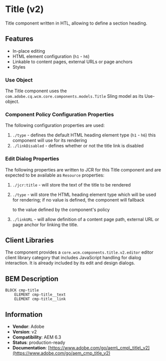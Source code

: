# Title \(v2\)

Title component written in HTL, allowing to define a section heading.

## Features

* In-place editing
* HTML element configuration \(`h1` - `h6`\)
* Linkable to content pages, external URLs or page anchors
* Styles

### Use Object

The Title component uses the `com.adobe.cq.wcm.core.components.models.Title` Sling model as its Use-object.

### Component Policy Configuration Properties

The following configuration properties are used:

1. `./type` - defines the default HTML heading element type \(`h1` - `h6`\) this component will use for its rendering
2. `./linkDisabled` - defines whether or not the title link is disabled

### Edit Dialog Properties

The following properties are written to JCR for this Title component and are expected to be available as `Resource` properties:

1. `./jcr:title` - will store the text of the title to be rendered
2. `./type` - will store the HTML heading element type which will be used for rendering; if no value is defined, the component will fallback

   to the value defined by the component's policy

3. `./linkURL` - will allow definition of a content page path, external URL or page anchor for linking the title.

## Client Libraries

The component provides a `core.wcm.components.title.v2.editor` editor client library category that includes JavaScript handling for dialog interaction. It is already included by its edit and design dialogs.

## BEM Description

```text
BLOCK cmp-title
    ELEMENT cmp-title__text
    ELEMENT cmp-title__link
```

## Information

* **Vendor**: Adobe
* **Version**: v2
* **Compatibility**: AEM 6.3
* **Status**: production-ready
* **Documentation**: [https://www.adobe.com/go/aem\_cmp\_title\_v2](https://www.adobe.com/go/aem_cmp_title_v2)

